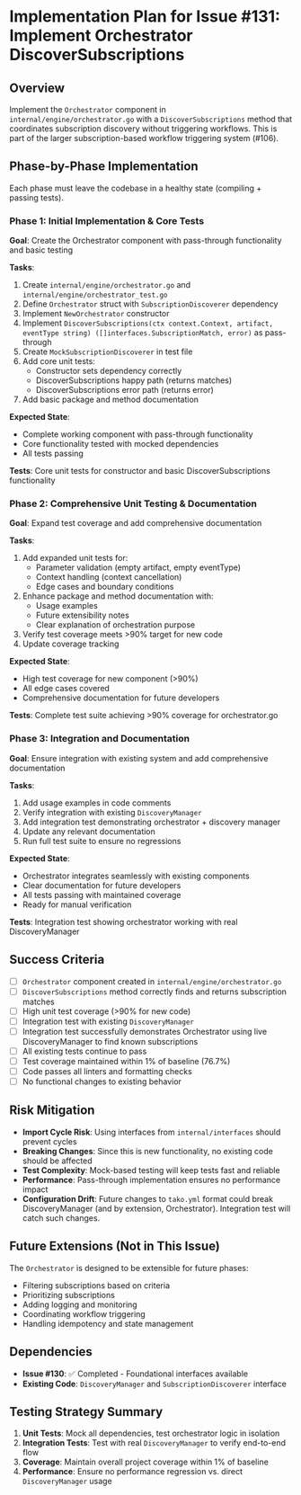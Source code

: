 # Implementation Plan for Issue #131: Implement Orchestrator DiscoverSubscriptions

## Overview

Implement the `Orchestrator` component in `internal/engine/orchestrator.go` with a `DiscoverSubscriptions` method that coordinates subscription discovery without triggering workflows. This is part of the larger subscription-based workflow triggering system (#106).

## Phase-by-Phase Implementation

Each phase must leave the codebase in a healthy state (compiling + passing tests).

### Phase 1: Initial Implementation & Core Tests
**Goal**: Create the Orchestrator component with pass-through functionality and basic testing

**Tasks**:
1. Create `internal/engine/orchestrator.go` and `internal/engine/orchestrator_test.go`
2. Define `Orchestrator` struct with `SubscriptionDiscoverer` dependency
3. Implement `NewOrchestrator` constructor
4. Implement `DiscoverSubscriptions(ctx context.Context, artifact, eventType string) ([]interfaces.SubscriptionMatch, error)` as pass-through
5. Create `MockSubscriptionDiscoverer` in test file
6. Add core unit tests:
   - Constructor sets dependency correctly
   - DiscoverSubscriptions happy path (returns matches)
   - DiscoverSubscriptions error path (returns error)
7. Add basic package and method documentation

**Expected State**: 
- Complete working component with pass-through functionality
- Core functionality tested with mocked dependencies
- All tests passing

**Tests**: Core unit tests for constructor and basic DiscoverSubscriptions functionality

### Phase 2: Comprehensive Unit Testing & Documentation
**Goal**: Expand test coverage and add comprehensive documentation

**Tasks**:
1. Add expanded unit tests for:
   - Parameter validation (empty artifact, empty eventType)
   - Context handling (context cancellation)
   - Edge cases and boundary conditions
2. Enhance package and method documentation with:
   - Usage examples
   - Future extensibility notes
   - Clear explanation of orchestration purpose
3. Verify test coverage meets >90% target for new code
4. Update coverage tracking

**Expected State**:
- High test coverage for new component (>90%)
- All edge cases covered
- Comprehensive documentation for future developers

**Tests**: Complete test suite achieving >90% coverage for orchestrator.go

### Phase 3: Integration and Documentation
**Goal**: Ensure integration with existing system and add comprehensive documentation

**Tasks**:
1. Add usage examples in code comments
2. Verify integration with existing `DiscoveryManager`
3. Add integration test demonstrating orchestrator + discovery manager
4. Update any relevant documentation
5. Run full test suite to ensure no regressions

**Expected State**:
- Orchestrator integrates seamlessly with existing components
- Clear documentation for future developers
- All tests passing with maintained coverage
- Ready for manual verification

**Tests**: Integration test showing orchestrator working with real DiscoveryManager

## Success Criteria

- [ ] `Orchestrator` component created in `internal/engine/orchestrator.go`
- [ ] `DiscoverSubscriptions` method correctly finds and returns subscription matches
- [ ] High unit test coverage (>90% for new code)
- [ ] Integration test with existing `DiscoveryManager`
- [ ] Integration test successfully demonstrates Orchestrator using live DiscoveryManager to find known subscriptions
- [ ] All existing tests continue to pass
- [ ] Test coverage maintained within 1% of baseline (76.7%)
- [ ] Code passes all linters and formatting checks
- [ ] No functional changes to existing behavior

## Risk Mitigation

- **Import Cycle Risk**: Using interfaces from `internal/interfaces` should prevent cycles
- **Breaking Changes**: Since this is new functionality, no existing code should be affected
- **Test Complexity**: Mock-based testing will keep tests fast and reliable
- **Performance**: Pass-through implementation ensures no performance impact
- **Configuration Drift**: Future changes to `tako.yml` format could break DiscoveryManager (and by extension, Orchestrator). Integration test will catch such changes.

## Future Extensions (Not in This Issue)

The `Orchestrator` is designed to be extensible for future phases:
- Filtering subscriptions based on criteria
- Prioritizing subscriptions
- Adding logging and monitoring
- Coordinating workflow triggering
- Handling idempotency and state management

## Dependencies

- **Issue #130**: ✅ Completed - Foundational interfaces available
- **Existing Code**: `DiscoveryManager` and `SubscriptionDiscoverer` interface

## Testing Strategy Summary

1. **Unit Tests**: Mock all dependencies, test orchestrator logic in isolation
2. **Integration Tests**: Test with real `DiscoveryManager` to verify end-to-end flow
3. **Coverage**: Maintain overall project coverage within 1% of baseline
4. **Performance**: Ensure no performance regression vs. direct `DiscoveryManager` usage